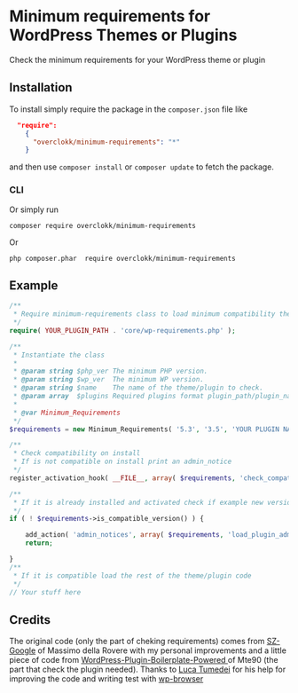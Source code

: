 # Minimum requirements for WordPress Themes or Plugins
Check the minimum requirements for your WordPress theme or plugin

## Installation
To install simply require the package in the `composer.json` file like

```json
  "require":
    {
      "overclokk/minimum-requirements": "*"
    }
```

and then use `composer install` or `composer update` to fetch the package.

### CLI
Or simply run
```shell
composer require overclokk/minimum-requirements
```
Or
```shell
php composer.phar  require overclokk/minimum-requirements
```

## Example

```php
/**
 * Require minimum-requirements class to load minimum compatibility theme/plugin
 */
require( YOUR_PLUGIN_PATH . 'core/wp-requirements.php' );

/**
 * Instantiate the class
 *
 * @param string $php_ver The minimum PHP version.
 * @param string $wp_ver  The minimum WP version.
 * @param string $name    The name of the theme/plugin to check.
 * @param array  $plugins Required plugins format plugin_path/plugin_name.
 *
 * @var Minimum_Requirements
 */
$requirements = new Minimum_Requirements( '5.3', '3.5', 'YOUR PLUGIN NAME', array( 'plugin-a', 'plugin-b' ) );

/**
 * Check compatibility on install
 * If is not compatible on install print an admin_notice
 */
register_activation_hook( __FILE__, array( $requirements, 'check_compatibility_on_install' ) );

/**
 * If it is already installed and activated check if example new version is compatible, if is not don't load plugin code and prin admin_notice
 */
if ( ! $requirements->is_compatible_version() ) {

	add_action( 'admin_notices', array( $requirements, 'load_plugin_admin_notices' ) );
	return;

}
/**
 * If it is compatible load the rest of the theme/plugin code
 */
// Your stuff here
```

## Credits

The original code (only the part of cheking requirements) comes from [SZ-Google](https://wordpress.org/plugins/sz-google/) of Massimo della Rovere with my personal improvements and a little piece of code from [WordPress-Plugin-Boilerplate-Powered
](https://github.com/Mte90/WordPress-Plugin-Boilerplate-Powered) of Mte90 (the part that check the plugin needed).
Thanks to [Luca Tumedei](http://theaveragedev.com/) for his help for improving the code and writing test with [wp-browser](https://github.com/lucatume/wp-browser)
